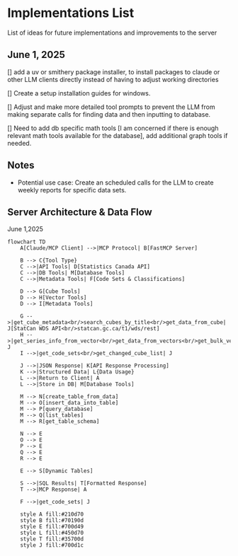 # Implementations List
List of ideas for future implementations and improvements to the server

## June 1, 2025
[] add a uv or smithery package installer, to install packages to claude or other LLM clients directly instead of having to adjust working directories

[] Create a setup installation guides for windows.

[] Adjust and make more detailed tool prompts to prevent the LLM from making separate calls for finding data and then inputting to database.

[] Need to add db specific math tools [I am concerned if there is enough relevant math tools available for the database], add additional graph tools if needed.


## Notes 
- Potential use case: Create an scheduled calls for the LLM to create weekly reports for specific data sets.

## Server Architecture & Data Flow
June 1,2025
```mermaid
flowchart TD
    A[Claude/MCP Client] -->|MCP Protocol| B[FastMCP Server]
    
    B --> C{Tool Type}
    C -->|API Tools| D[Statistics Canada API]
    C -->|DB Tools| M[Database Tools]
    C -->|Metadata Tools| F[Code Sets & Classifications]
    
    D --> G[Cube Tools]
    D --> H[Vector Tools]
    D --> I[Metadata Tools]
    
    G -->|get_cube_metadata<br/>search_cubes_by_title<br/>get_data_from_cube| J[StatCan WDS API<br/>statcan.gc.ca/t1/wds/rest]
    H -->|get_series_info_from_vector<br/>get_data_from_vectors<br/>get_bulk_vector_data| J
    I -->|get_code_sets<br/>get_changed_cube_list| J
    
    J -->|JSON Response| K[API Response Processing]
    K -->|Structured Data| L{Data Usage}
    L -->|Return to Client| A
    L -->|Store in DB| M[Database Tools]
    
    M --> N[create_table_from_data]
    M --> O[insert_data_into_table] 
    M --> P[query_database]
    M --> Q[list_tables]
    M --> R[get_table_schema]
    
    N --> E
    O --> E
    P --> E
    Q --> E
    R --> E
    
    E --> S[Dynamic Tables]
    
    S -->|SQL Results| T[Formatted Response]
    T -->|MCP Response| A
    
    F -->|get_code_sets| J
    
    style A fill:#210d70
    style B fill:#70190d
    style E fill:#700d49
    style L fill:#450d70
    style T fill:#35700d
    style J fill:#700d1c
```


